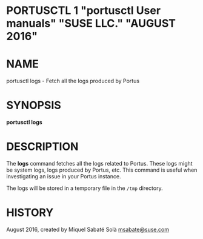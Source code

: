 PORTUSCTL 1 "portusctl User manuals" "SUSE LLC." "AUGUST 2016"
==============================================================

# NAME
portusctl logs \- Fetch all the logs produced by Portus

# SYNOPSIS

**portusctl logs**

# DESCRIPTION
The **logs** command fetches all the logs related to Portus. These logs might be
system logs, logs produced by Portus, etc. This command is useful when
investigating an issue in your Portus instance.

The logs will be stored in a temporary file in the `/tmp` directory.

# HISTORY
August 2016, created by Miquel Sabaté Solà <msabate@suse.com>
